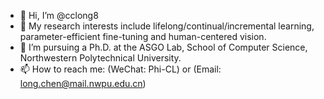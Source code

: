 - 👋 Hi, I’m @cclong8
- 👀 My research interests include lifelong/continual/incremental learning, parameter-efficient fine-tuning and human-centered vision.
- 🌱 I’m pursuing a Ph.D. at the ASGO Lab, School of Computer Science, Northwestern Polytechnical University.
- 📫 How to reach me: (WeChat: Phi-CL) or (Email: long.chen@mail.nwpu.edu.cn)

